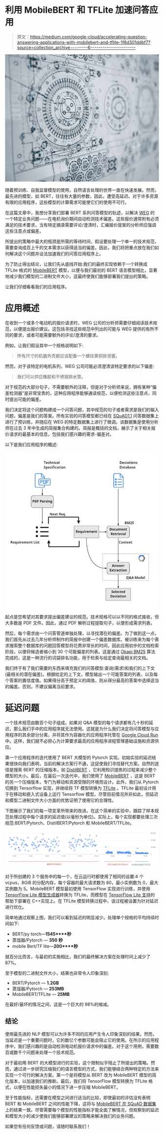 # 利用 MobileBERT 和 TFLite 加速问答应用

> 原文：<https://medium.com/google-cloud/accelerating-question-answering-applications-with-mobilebert-and-tflite-1f8d301ddbf7?source=collection_archive---------6----------------------->

![](img/14a665f8125412987ef2faa5cc8e5083.png)

随着预训练、自我监督模型的使用，自然语言处理的世界一直在快速发展。然而，最先进的模型，如 BERT，往往有大量的参数，因此，遭受高延迟。对于许多资源有限的应用程序，这些模型的计算需求可能使它们的使用不可行。

在这篇文章中，我想分享我们部署 BERT 系列问答模型的轨迹，以解决 [WEG](https://www.weg.net/) 的一个特定业务问题——在电机询价期间自动检测技术偏差。这些报价通常附有必须满足的技术要求，当有特定摘录需要评论/澄清时，汇编报价提案的分析师应强调这些注意点或偏差。

所提出的策略中最大的瓶颈是所需的等待时间，假设要处理一个单一的技术规范，需要查询成百上千的文本需求以获得适当的偏差。因此，我们将把重点放在我们如何解决这个问题并设法加速我们的问答应用程序上。

为了防止得出结论，让我们先从底线开始:我们的最终实现依赖于一个转换成 TFLite 格式的 [MobileBERT](https://arxiv.org/abs/2004.02984) 模型，以便与我们最初的 BERT 语言模型相比，显著地减少我们模型的二进制文件大小，这最终使我们能够部署我们提出的策略。

让我们仔细看看我们的应用程序。

# 应用概述

在收到一个或多个电动机的报价请求时，WEG 公司的分析师需要仔细阅读技术规范，以便提出报价建议。这包括寻找这些规范中列出的可能与 WEG 提供的有所不同的要求，或者可能需要额外的评论/澄清的要求。

例如，让我们假设其中一个规格说明如下:

> 所有尺寸的机器外壳都应该配备一个螺纹黄铜排泄塞。

然而，对于该特定的电机系列，WEG 公司可能必须澄清该特定要求的以下偏差:

> 我们可以供应橡胶和不锈钢排水管。

对于规范的大部分句子，不需要额外的注释，但是对于分析师来说，拥有某种“偏差检测器”是非常宝贵的，这种应用程序能够通读规范，以便检测这些注意点，同时提出可能的偏差。

我们决定将这个问题构建成一个问答问题，其中规范的句子或者需求是我们的输入问题，偏差是我们的答案。所有实验的问答模型都已经在 [SQuAD1.1](https://rajpurkar.github.io/SQuAD-explorer/) 问答数据集上进行了预训练，并随后在 WEG 的特定数据集上进行了微调。该数据集是使用分析师在过去 3 年中生成的简报集合构建的。简报是概括的文档，展示了关于相关报价请求的最基本的信息，包括我们感兴趣的需求-偏差对。

以下是我们应用程序的概述:

![](img/3a9fdb31cb3129350ce59258aafc450a.png)

起点是您希望对其要求提出偏差建议的规范。技术规格可以以不同的格式接收，但大多数是 PDF 文件。因此，通过 PDF 解析过程提取句子，以便形成需求列表。

然后，每个需求由一个问答管道单独处理，以寻找潜在的偏差。为了做到这一点，我们首先从过去几年分析师制作的简报中创建一个偏差数据库。被训练来为每个需求搜索整个数据库的问题回答模型将花费非常长的时间，因此应用初步的文档检索阶段，以便将候选者缩小到 30 个可能偏差的列表。这是通过 [Okapi BM25](https://en.wikipedia.org/wiki/Okapi_BM25) 算法完成的，这是一种流行的词袋排名功能，用于检索与给定查询最相关的文档。

我们终于有了我们需要的东西来填充我们的问答模型:查询(需求)和我们的上下文(最相关的潜在偏差)。根据给定的上下文，模型输出一个可能答案的列表，以及每个答案的置信度值。如果得分高于预定义的阈值，则从得分最高的答案中选择适当的偏差。否则，不建议偏离当前要求。

# 延迟问题

一个技术规范由数百个句子组成。如果对 Q&A 模型的每个请求都有几十秒的延迟，那么我们手中的应用程序就无法使用。这就是为什么我们决定将问答模型与应用程序的其余部分分离，并将其作为容器化的应用程序托管在 [Google Cloud Run](https://cloud.google.com/run) 中。这样，我们就不必担心为计算要求最高的应用程序进程管理基础设施和资源供应。

第一个应用程序的迭代使用了 BERT 大模型的 Pytorch 实现。初始实验的延迟结果很快向我们表明，当前的解决方案行不通，这促使我们寻找替代方案。自然的途径是搜索 BERT 的压缩版本，如 [DistilBERT](https://arxiv.org/abs/1910.01108) ，它利用知识提炼的过程来减少整个模型的大小。最后，在最后一次迭代中，我们使用了 [MobileBERT](https://openreview.net/forum?id=SJxjVaNKwB) ，这是 BERT 的另一个压缩版本，专门为移动和资源受限的环境而设计。此外，我们从 Pytorch 切换到 Tensorflow 实现，并继续将 TF 模型转换为 [TFLite](https://www.tensorflow.org/lite) 。TFLite 最初设计用于在移动和嵌入式设备上运行 Tensorflow 模型。尽管目前情况并非如此，但延迟和模型二进制文件大小方面的优势证明了使用它的合理性。

下图展示了我们的每一项变革所带来的改进。在这个简单的实验中，跟踪了样本规范处理过程中每个请求的延迟值(以毫秒为单位)。实际上，每个实现都要处理三次规范:BERT/Pytorch、DistilBERT/Pytorch 和 MobileBERT/TFLite。

![](img/3a3cac2a0e94616e4870eddfe30a98e8.png)

对于所创建的 3 个服务中的每一个，在云运行时都使用了相同的设置:4 个 vcpus，8GiB 的分配内存，每个容器的最大请求数为 80，最小实例数为 0，最大实例数为 5。MobileBERT 模型最初使用 TensorFlow 实现进行训练，并使用 [TensorFlow Lite 模型生成器](https://www.tensorflow.org/lite/tutorials/model_maker_question_answer)转换为 TFLite，而模型在 [TensorFlow Lite 支持](https://github.com/tensorflow/tflite-support)的帮助下部署在 C++实现上。在 TFLite 模型转换过程中，该过程被设置为针对延迟进行优化。

简单地通过观察上图，我们可以看到延迟的明显减少。处理单个规格的平均持续时间如下:

*   BERT/py torch—**1545****秒**
*   蒸馏器/Pytorch — **350** **秒**
*   mobile Bert/TF lite—**200****秒**

就百分比而言，与最初的实施相比，我们的最终解决方案在处理时间上减少了 87%。

至于模型的二进制文件大小，结果也非常令人印象深刻:

*   BERT/Pytorch — **1.2GB**
*   蒸馏器/Pytorch — **253MB**
*   MobileBERT/TFLite — **25MB**

在最好/最坏的情况之间，这是一个巨大的 98%的缩减。

## 结论

使用最先进的 NLP 模型可以为许多不同的应用产生令人印象深刻的结果。然而，当延迟是一个重要问题时，它的数亿个参数可能会阻止它的使用。在所示的应用程序中，我们感兴趣的是自动检测电动机报价请求中的偏差。对于这个用例，需要数百或数千个问题来处理一个技术规范。

对于最初用 BERT 的大模型进行的实验，这个限制似乎阻止了所提出的策略。然而，通过进一步研究压缩我们的语言模型的方式，我们能够结合两种特定的方法来实现一个可行的解决方案。第一个是将模型从 BERT 改为 MobileBERT 模型的简化版本，以加速我们的推断。最后，我们将 TensorFlow 模型转换为 TFLite 格式，以便在性能损失最小的情况下进一步压缩 MobileBERT。

至于性能指标，还需要在模型之间进行适当的比较，即使最初的评估没有表明 BERT 和 MobileBERT 之间的性能下降，这将与 [MobileBERT 在 SQuAD 数据集](https://arxiv.org/abs/2004.02984)上的结果一致。尽管需要每个模型的性能指标才能全面了解情况，但观察到的延迟和模型大小的减少使我们能够部署建议的策略来解决我们的业务问题。

如果您有任何反馈或问题，请随时联系我们！